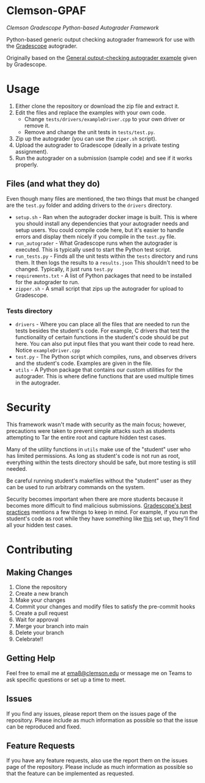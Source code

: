 # Clemson-GPAF
*Clemson Gradescope Python-based Autograder Framework*   

Python-based generic output checking autograder framework for use with the 
[Gradescope](https://gradescope.com) autograder.

Originally based on the 
[General output-checking autograder example](https://gradescope-autograders.readthedocs.io/en/latest/diff_general/)
given by Gradescope.

# Usage
1. Either clone the repository or download the zip file and extract it.
2. Edit the files and replace the examples with your own code.
   * Change `tests/drivers/exampleDriver.cpp` to your own driver or remove it.
   * Remove and change the unit tests in `tests/test.py`.
3. Zip up the autograder (you can use the `ziper.sh` script).
4. Upload the autograder to Gradescope (ideally in a private testing assignment).
5. Run the autograder on a submission (sample code) and see if it works properly.

## Files (and what they do)

Even though many files are mentioned, the two things that must be changed are the 
`test.py` folder and adding drivers to the `drivers` directory. 

* `setup.sh` - Ran when the autograder docker image is built. This is where
  you should install any dependencies that your autograder needs and setup 
  users. You could compile code here, but it's easier to handle errors and 
  display them nicely if you compile in the `test.py` file. 
* `run_autograder` - What Gradescope runs when the autograder is executed.
  This is typically used to start the Python test script. 
* `run_tests.py` - Finds all the unit tests within the `tests` directory and
  runs them. It then logs the results to a `results.json` 
  This shouldn't need to be changed. Typically, it just runs `test.py`
* `requirements.txt` - A list of Python packages that need to be installed
  for the autograder to run.  
* `zipper.sh` - A small script that zips up the autograder for upload to 
  Gradescope.
### Tests directory
* `drivers` - Where you can place all the files that are needed to run the tests 
  besides the student's code. For example, C drivers that test the functionality
  of certain functions in the student's code should be put here. You can also put
  input files that you want their code to read here. 
  Notice `exampleDriver.cpp` 
* `test.py` - The Python script which compiles, runs, and observes drivers and
  the student's code. Examples are given in the file.
* `utils` - A Python package that contains our custom utilities for the autograder.
  This is where define functions that are used multiple times in the autograder.

# Security 
This framework wasn't made with security as the main focus; however, precautions 
were taken to prevent simple attacks such as students attempting to Tar the entire root
and capture hidden test cases.

Many of the utility functions in `utils` make use of the "student" user who has 
limited permissions. As long as student's code is not run as root, everything
within the tests directory should be safe, but more testing is still needed.

Be careful running student's makefiles without the "student" user 
as they can be used to run arbitrary commands on the system.

Security becomes important when there are more students because it becomes
more difficult to find malicious submissions. 
[Gradescope's best practices](https://gradescope-autograders.readthedocs.io/en/latest/best_practices/)
mentions a few things to keep in mind. 
For example, if you run the student's code as root while they have something 
like [this](https://www.reddit.com/r/csMajors/comments/rlkf55/if_your_school_uses_gradescope_autograder_hidden/)
set up, they'll find all your hidden test cases. 

# Contributing

## Making Changes
1. Clone the repository
2. Create a new branch
3. Make your changes
4. Commit your changes and modify files to satisfy the pre-commit hooks
5. Create a pull request
6. Wait for approval
7. Merge your branch into main
8. Delete your branch
9. Celebrate!!

## Getting Help 
Feel free to email me at [ema8@clemson.edu](ema8@clemson.edu) or message me on
Teams to ask specific questions or set up a time to meet.

## Issues
If you find any issues, please report them on the issues page
of the repository. Please include as much information as possible
so that the issue can be reproduced and fixed.

## Feature Requests
If you have any feature requests, also use the report them on the issues
page of the repository. Please include as much information as possible
so that the feature can be implemented as requested.

